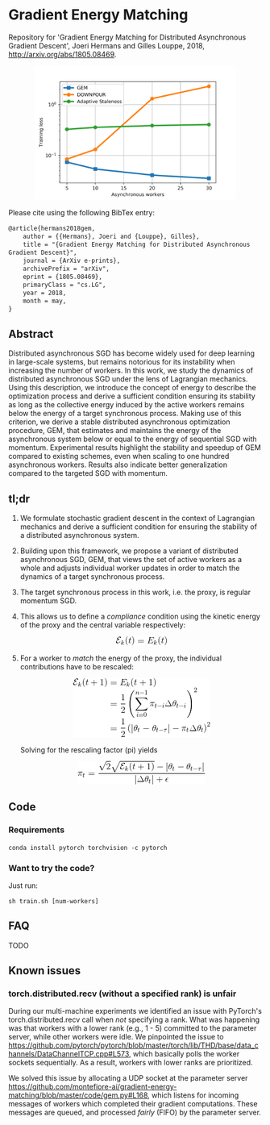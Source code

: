 # Gradient Energy Matching

Repository for 'Gradient Energy Matching for Distributed Asynchronous Gradient Descent', Joeri Hermans and Gilles Louppe, 2018, http://arxiv.org/abs/1805.08469.

<p align="center">
<img alt="" src="resources/summary.png" width="400">
</p>

Please cite using the following BibTex entry:

```
@article{hermans2018gem,
    author = {{Hermans}, Joeri and {Louppe}, Gilles},
    title = "{Gradient Energy Matching for Distributed Asynchronous Gradient Descent}",
    journal = {ArXiv e-prints},
    archivePrefix = "arXiv",
    eprint = {1805.08469},
    primaryClass = "cs.LG",
    year = 2018,
    month = may,
}
```

## Abstract

Distributed asynchronous SGD has become widely used for deep learning in large-scale systems, but remains notorious for its instability when increasing the number of workers. In this work, we study the dynamics of distributed asynchronous SGD under the lens of Lagrangian mechanics. Using this description, we introduce the concept of energy to describe the optimization process and derive a sufficient condition ensuring its stability as long as the collective energy induced by the active workers remains below the energy of a target synchronous process. Making use of this criterion, we derive a stable distributed asynchronous optimization procedure, GEM, that estimates and maintains the energy of the asynchronous system below or equal to the energy of sequential SGD with momentum. Experimental results highlight the stability and speedup of GEM compared to existing schemes, even when scaling to one hundred asynchronous workers. Results also indicate better generalization compared to the targeted SGD with momentum.

## tl;dr

1. We formulate stochastic gradient descent in the context of Lagrangian mechanics and derive a sufficient condition for ensuring the stability of a distributed asynchronous system.

2. Building upon this framework, we propose a variant of distributed asynchronous SGD, GEM, that views the set of active workers as a whole and adjusts individual worker updates in order to match the dynamics of a target synchronous process.

3. The target synchronous process in this work, i.e. the proxy, is regular momentum SGD.

4. This allows us to define a *compliance* condition using the kinetic energy of the proxy and the central variable respectively:
   <p align="center">
   <img src="resources/compliance.gif">
   </p>

5. For a worker to *match* the energy of the proxy, the individual contributions have to be rescaled:
   <p align="center">
   <img src="resources/compliance_worked_out.gif">
   </p>

   Solving for the rescaling factor (pi) yields
   <p align="center">
   <img src="resources/pi_solved.gif">
   </p>

## Code

### Requirements

```shell
conda install pytorch torchvision -c pytorch
```

### Want to try the code?

Just run:

```shell
sh train.sh [num-workers]
```

## FAQ

TODO

## Known issues

### torch.distributed.recv (without a specified rank) is unfair

During our multi-machine experiments we identified an issue with PyTorch's torch.distributed.recv call when *not* specifying a rank. What was happening was that workers with a lower rank (e.g., 1 - 5) committed to the parameter server, while other workers were idle. We pinpointed the issue to https://github.com/pytorch/pytorch/blob/master/torch/lib/THD/base/data_channels/DataChannelTCP.cpp#L573, which basically polls the worker sockets sequentially. As a result, workers with lower ranks are prioritized.

We solved this issue by allocating a UDP socket at the parameter server https://github.com/montefiore-ai/gradient-energy-matching/blob/master/code/gem.py#L168, which listens for incoming messages of workers which completed their gradient computations. These messages are queued, and processed *fairly* (FIFO) by the parameter server.
